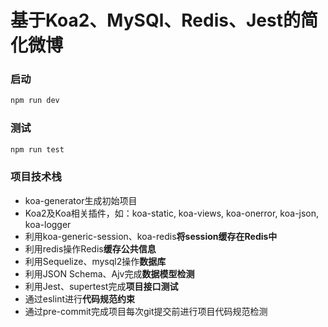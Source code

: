# 基于Koa2、MySQl、Redis、Jest的简化微博

### 启动

```js
npm run dev
```

### 测试

```js
npm run test
```

### 项目技术栈

- koa-generator生成初始项目
- Koa2及Koa相关插件，如：koa-static, koa-views, koa-onerror, koa-json, koa-logger
- 利用koa-generic-session、koa-redis**将session缓存在Redis中**
- 利用redis操作Redis**缓存公共信息**
- 利用Sequelize、mysql2操作**数据库**
- 利用JSON Schema、Ajv完成**数据模型检测**
- 利用Jest、supertest完成**项目接口测试**
- 通过eslint进行**代码规范约束**
- 通过pre-commit完成项目每次git提交前进行项目代码规范检测

